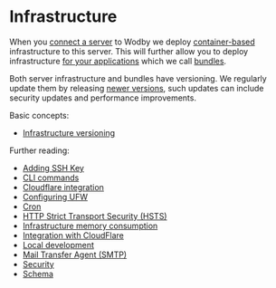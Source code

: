 # Infrastructure

When you [connect a server](../servers/README.md) to Wodby we deploy [container-based](../bundles/containers/README.md) infrastructure to this server. This will further allow you to deploy infrastructure [for your applications](../apps/deploy.md) which we call [bundles](../bundles/README.md). 

Both server infrastructure and bundles have versioning. We regularly update them by releasing [newer versions](versioning.md), such updates can include security updates and performance improvements. 

Basic concepts:

* [Infrastructure versioning](versioning.md)

Further reading:

* [Adding SSH Key](keys.md)
* [CLI commands](cli.md)
* [Cloudflare integration](cloudflare.md)
* [Configuring UFW](ufw.md)
* [Cron](cron.md)
* [HTTP Strict Transport Security (HSTS)](hsts.md)
* [Infrastructure memory consumption](memory-consumption.md)
* [Integration with CloudFlare](cloudflare.md)
* [Local development](local.md)
* [Mail Transfer Agent (SMTP)](mta.md)
* [Security](security.md)
* [Schema](schema.md)
